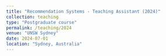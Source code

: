 ```yaml
---
title: "Recommendation Systems - Teaching Assistant (2024)"
collection: teaching
type: "Postgraduate course"
permalink: /teaching/2024
venue: "UNSW Sydney"
date: 2024-07-01
location: "Sydney, Australia"
---
```

